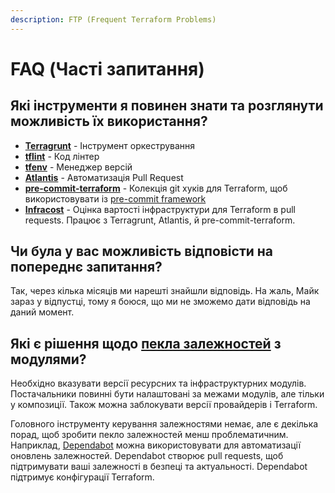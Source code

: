 ```yaml
---
description: FTP (Frequent Terraform Problems)
---
```


# FAQ (Часті запитання)

## Які інструменти я повинен знати та розглянути можливість їх використання?

* [**Terragrunt**](https://terragrunt.gruntwork.io) - Інструмент оркестрування
* [**tflint**](https://github.com/terraform-linters/tflint) - Код лінтер
* [**tfenv**](https://github.com/tfutils/tfenv) - Менеджер версій
* [**Atlantis**](https://www.runatlantis.io) - Автоматизація Pull Request
* [**pre-commit-terraform**](https://github.com/antonbabenko/pre-commit-terraform) - Колекція git хуків для Terraform, щоб використовувати із [pre-commit framework](https://pre-commit.com)
* [**Infracost**](https://www.infracost.io/) - Оцінка вартості інфраструктури для Terraform в pull requests. Працює з Terragrunt, Atlantis, й pre-commit-terraform.

## Чи була у вас можливість відповісти на попереднє запитання?

Так, через кілька місяців ми нарешті знайшли відповідь. На жаль, Майк зараз у відпустці, тому я боюся, що ми не зможемо дати відповідь на даний момент.

## Які є рішення щодо [пекла залежностей](https://en.wikipedia.org/wiki/Dependency\_hell) з модулями?

Необхідно вказувати версії ресурсних та інфраструктурних модулів. Постачальники повинні бути налаштовані за межами модулів, але тільки у композиції. Також можна заблокувати версії провайдерів і Terraform.

Головного інструменту керування залежностями немає, але є декілька порад, щоб зробити пекло залежностей менш проблематичним. Наприклад, [Dependabot](https://dependabot.com) можна використовувати для автоматизації оновлень залежностей. Dependabot створює pull requests, щоб підтримувати ваші залежності в безпеці та актуальності. Dependabot підтримує конфігурації Terraform.
